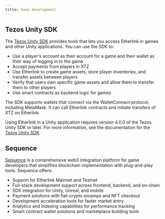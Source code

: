 ```yaml
---
title: Game development
---
```


## Tezos Unity SDK

The [Tezos Unity SDK](https://docs.tezos.com/unity) provides tools that lets you access Etherlink in games and other Unity applications.
You can use the SDK to:

- Use a player's account as their account for a game and their wallet as their way of logging in to the game
- Accept payments from players in XTZ
- Use Etherlink to create game assets, store player inventories, and transfer assets between players
- Verify that users own specific game assets and allow them to transfer them to other players
- Use smart contracts as backend logic for games

The SDK supports wallets that connect via the WalletConnect protocol, including MetaMask.
It can call Etherlink contracts and initiate transfers of XTZ on Etherlink.

Using Etherlink in a Unity application requires version 4.0.0 of the Tezos Unity SDK or later.
For more information, see the documentation for the [Tezos Unity SDK](https://docs.tezos.com/unity).

## Sequence

[Sequence](https://sequence.xyz) is a comprehensive web3 integration platform for game developers that simplifies blockchain implementation with plug-and-play tools.
Sequence offers:

- Support for Etherlink Mainnet and Testnet
- Full-stack development support across frontend, backend, and on-chain
- SDK integration for Unity, Unreal, and mobile
- Payment solutions with fiat-crypto onramps and NFT checkout
- Development acceleration tools for faster market entry
- Analytics and indexing capabilities for performance tracking
- Smart contract wallet solutions and marketplace building tools

